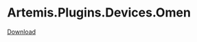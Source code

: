 # Artemis.Plugins.Devices.Omen
[Download](https://nightly.link/diogotr7/Artemis.Plugins.Devices.Omen/workflows/build/master/Artemis.Plugins.Devices.Omen.zip)
